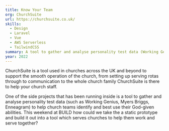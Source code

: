 ```yaml
---
title: Know Your Team
org: ChurchSuite
url: https://churchsuite.co.uk/
skills:
  - Design
  - Laravel
  - Vue
  - AWS Serverless
  - TailwindCSS
summary: A tool to gather and analyse personality test data (Working Genius, Myers Briggs, Enneagram) to help church teams identify and best use their God-given abilities.
year: 2022
---
```


ChurchSuite is a tool used in churches across the UK and beyond to support the smooth operation of the church, from setting up serving rotas through to communication to the whole church family ChurchSuite is there to help your church staff.

One of the side projects that has been running inside is a tool to gather and analyse personality test data (such as Working Genius, Myers Briggs, Enneagram) to help church teams identify and best use their God-given abilities. This weekend at BUILD how could we take the a static prototype and build it out into a tool which serves churches to help them work and serve together?

